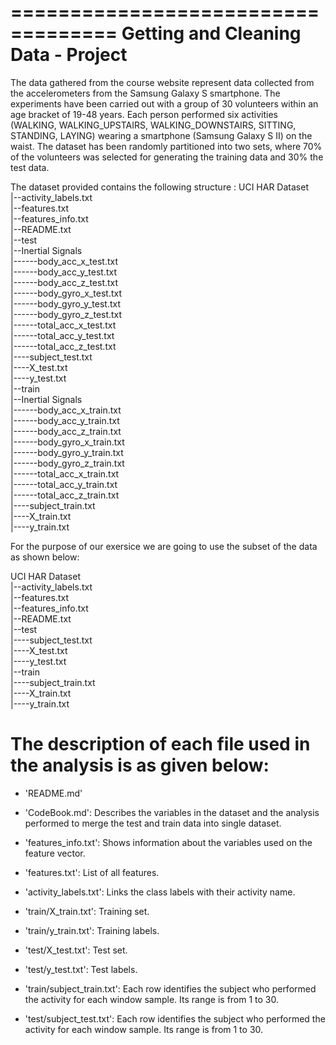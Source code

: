 ===================================
Getting and Cleaning Data - Project
===================================

The data gathered from the course website represent data collected from the accelerometers from the Samsung Galaxy S smartphone.
The experiments have been carried out with a group of 30 volunteers within an age bracket of 19-48 years. Each person performed six activities (WALKING, WALKING_UPSTAIRS, WALKING_DOWNSTAIRS, SITTING, STANDING, LAYING) wearing a smartphone (Samsung Galaxy S II) on the waist.
The dataset has been randomly partitioned into two sets, where 70% of the volunteers was selected for generating the training data and 30% the test data.

The dataset provided contains the following structure :
UCI HAR Dataset                              
   |--activity_labels.txt                              
   |--features.txt                              
   |--features_info.txt                              
   |--README.txt                              
   |--test                              
       |--Inertial Signals                              
               |------body_acc_x_test.txt                              
               |------body_acc_y_test.txt                              
               |------body_acc_z_test.txt                              
               |------body_gyro_x_test.txt                              
               |------body_gyro_y_test.txt                              
               |------body_gyro_z_test.txt                              
               |------total_acc_x_test.txt                              
               |------total_acc_y_test.txt                              
               |------total_acc_z_test.txt                              
       |----subject_test.txt                              
       |----X_test.txt                              
       |----y_test.txt                              
   |--train                                     
        |--Inertial Signals                              
               |------body_acc_x_train.txt                              
               |------body_acc_y_train.txt                              
               |------body_acc_z_train.txt                              
               |------body_gyro_x_train.txt                              
               |------body_gyro_y_train.txt                              
               |------body_gyro_z_train.txt                              
               |------total_acc_x_train.txt                              
               |------total_acc_y_train.txt                              
               |------total_acc_z_train.txt                              
       |----subject_train.txt                              
       |----X_train.txt                              
       |----y_train.txt                              



For the purpose of our exersice we are going to use the subset of the data as shown below:

UCI HAR Dataset                              
   |--activity_labels.txt                              
   |--features.txt                              
   |--features_info.txt                              
   |--README.txt                              
   |--test                              
       |----subject_test.txt                              
       |----X_test.txt                              
       |----y_test.txt                              
   |--train                                     
       |----subject_train.txt                              
       |----X_train.txt                              
       |----y_train.txt                                                   

       
The description of each file used in the analysis is as given below:
===================================================================

- 'README.md'

- 'CodeBook.md': Describes the variables in the dataset and the analysis performed to merge the test and train data into single dataset.

- 'features_info.txt': Shows information about the variables used on the feature vector.

- 'features.txt': List of all features.

- 'activity_labels.txt': Links the class labels with their activity name.

- 'train/X_train.txt': Training set.

- 'train/y_train.txt': Training labels.

- 'test/X_test.txt': Test set.

- 'test/y_test.txt': Test labels.

- 'train/subject_train.txt': Each row identifies the subject who performed the activity for each window sample. Its range is from 1 to 30. 
- 'test/subject_test.txt': Each row identifies the subject who performed the activity for each window sample. Its range is from 1 to 30.

